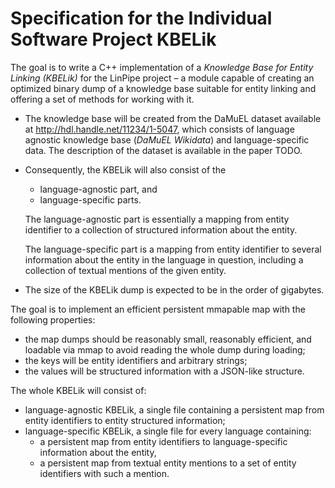 # Specification for the Individual Software Project KBELik

The goal is to write a C++ implementation of a _Knowledge Base for Entity
Linking (KBELik)_ for the LinPipe project – a module capable of creating
an optimized binary dump of a knowledge base suitable for entity linking and
offering a set of methods for working with it.

- The knowledge base will be created from the DaMuEL dataset available
  at http://hdl.handle.net/11234/1-5047, which consists of language
  agnostic knowledge base (_DaMuEL Wikidata_) and language-specific
  data. The description of the dataset is available in the paper TODO.

- Consequently, the KBELik will also consist of the
  - language-agnostic part, and
  - language-specific parts.

  The language-agnostic part is essentially a mapping from entity identifier
  to a collection of structured information about the entity.

  The language-specific part is a mapping from entity identifier to several
  information about the entity in the language in question, including
  a collection of textual mentions of the given entity.

- The size of the KBELik dump is expected to be in the order of gigabytes.

The goal is to implement an efficient persistent mmapable map with the
following properties:
- the map dumps should be reasonably small, reasonably efficient,
  and loadable via mmap to avoid reading the whole dump during loading;
- the keys will be entity identifiers and arbitrary strings;
- the values will be structured information with a JSON-like structure.

The whole KBELik will consist of:
- language-agnostic KBELik, a single file containing a persistent map
  from entity identifiers to entity structured information;
- language-specific KBELik, a single file for every language containing:
  - a persistent map from entity identifiers to language-specific information
    about the entity,
  - a persistent map from textual entity mentions to a set of entity
    identifiers with such a mention.
